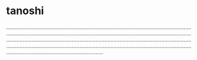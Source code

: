 # tanoshi

.................................................................................................................................................................................................................................................................................................................................................................................................................................................................................................................................................................................